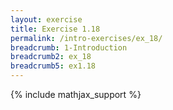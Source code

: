 ```yaml
---
layout: exercise
title: Exercise 1.18
permalink: /intro-exercises/ex_18/
breadcrumb: 1-Introduction
breadcrumb2: ex_18
breadcrumb5: ex1.18
---
```


{% include mathjax_support %}




